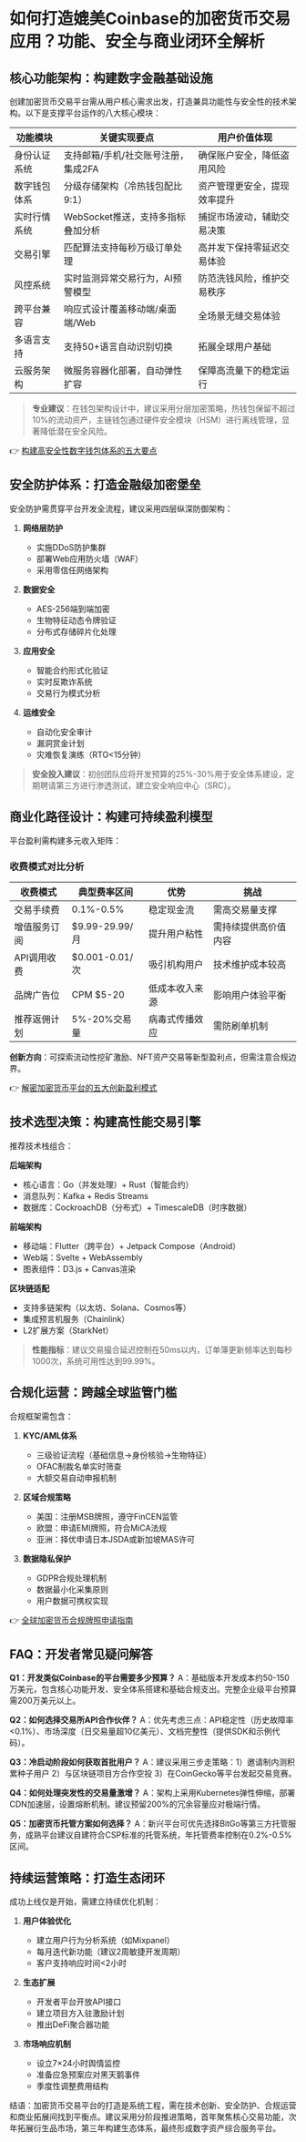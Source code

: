 # 如何打造媲美Coinbase的加密货币交易应用？功能、安全与商业闭环全解析

## 核心功能架构：构建数字金融基础设施

创建加密货币交易平台需从用户核心需求出发，打造兼具功能性与安全性的技术架构。以下是支撑平台运作的八大核心模块：

| 功能模块       | 关键实现要点                          | 用户价值体现                  |
|----------------|---------------------------------------|-----------------------------|
| 身份认证系统   | 支持邮箱/手机/社交账号注册，集成2FA   | 确保账户安全，降低盗用风险     |
| 数字钱包体系   | 分级存储架构（冷热钱包配比9:1）       | 资产管理更安全，提现效率提升   |
| 实时行情系统   | WebSocket推送，支持多指标叠加分析     | 捕捉市场波动，辅助交易决策     |
| 交易引擎       | 匹配算法支持每秒万级订单处理          | 高并发下保持零延迟交易体验     |
| 风控系统       | 实时监测异常交易行为，AI预警模型      | 防范洗钱风险，维护交易秩序     |
| 跨平台兼容     | 响应式设计覆盖移动端/桌面端/Web       | 全场景无缝交易体验             |
| 多语言支持     | 支持50+语言自动识别切换               | 拓展全球用户基础               |
| 云服务架构     | 微服务容器化部署，自动弹性扩容        | 保障高流量下的稳定运行         |

> **专业建议**：在钱包架构设计中，建议采用分层加密策略，热钱包保留不超过10%的流动资产，主链钱包通过硬件安全模块（HSM）进行离线管理，显著降低潜在安全风险。

👉 [构建高安全性数字钱包体系的五大要点](https://bit.ly/okx_welcome)

## 安全防护体系：打造金融级加密堡垒

安全防护需贯穿平台开发全流程，建议采用四层纵深防御架构：

1. **网络层防护**
   - 实施DDoS防护集群
   - 部署Web应用防火墙（WAF）
   - 采用零信任网络架构

2. **数据安全**
   - AES-256端到端加密
   - 生物特征动态令牌验证
   - 分布式存储碎片化处理

3. **应用安全**
   - 智能合约形式化验证
   - 实时反欺诈系统
   - 交易行为模式分析

4. **运维安全**
   - 自动化安全审计
   - 漏洞赏金计划
   - 灾难恢复演练（RTO<15分钟）

> **安全投入建议**：初创团队应将开发预算的25%-30%用于安全体系建设，定期聘请第三方进行渗透测试，建立安全响应中心（SRC）。

## 商业化路径设计：构建可持续盈利模型

平台盈利需构建多元收入矩阵：

### 收费模式对比分析

| 收费模式        | 典型费率区间   | 优势                      | 挑战                  |
|-----------------|---------------|--------------------------|-----------------------|
| 交易手续费      | 0.1%-0.5%     | 稳定现金流                | 需高交易量支撑        |
| 增值服务订阅    | $9.99-29.99/月| 提升用户粘性              | 需持续提供高价值内容  |
| API调用收费     | $0.001-0.01/次| 吸引机构用户              | 技术维护成本较高      |
| 品牌广告位       | CPM $5-20     | 低成本收入来源            | 影响用户体验平衡      |
| 推荐返佣计划    | 5%-20%交易量  | 病毒式传播效应            | 需防刷单机制          |

**创新方向**：可探索流动性挖矿激励、NFT资产交易等新型盈利点，但需注意合规边界。

👉 [解密加密货币平台的五大创新盈利模式](https://bit.ly/okx_welcome)

## 技术选型决策：构建高性能交易引擎

推荐技术栈组合：

**后端架构**
- 核心语言：Go（并发处理）+ Rust（智能合约）
- 消息队列：Kafka + Redis Streams
- 数据库：CockroachDB（分布式）+ TimescaleDB（时序数据）

**前端架构**
- 移动端：Flutter（跨平台）+ Jetpack Compose（Android）
- Web端：Svelte + WebAssembly
- 图表组件：D3.js + Canvas渲染

**区块链适配**
- 支持多链架构（以太坊、Solana、Cosmos等）
- 集成预言机服务（Chainlink）
- L2扩展方案（StarkNet）

> **性能指标**：建议交易撮合延迟控制在50ms以内，订单簿更新频率达到每秒1000次，系统可用性达到99.99%。

## 合规化运营：跨越全球监管门槛

合规框架需包含：

1. **KYC/AML体系**
   - 三级验证流程（基础信息→身份核验→生物特征）
   - OFAC制裁名单实时筛查
   - 大额交易自动申报机制

2. **区域合规策略**
   - 美国：注册MSB牌照，遵守FinCEN监管
   - 欧盟：申请EMI牌照，符合MiCA法规
   - 亚洲：择优申请日本JSDA或新加坡MAS许可

3. **数据隐私保护**
   - GDPR合规处理机制
   - 数据最小化采集原则
   - 用户数据可携权实现

👉 [全球加密货币合规牌照申请指南](https://bit.ly/okx_welcome)

## FAQ：开发者常见疑问解答

**Q1：开发类似Coinbase的平台需要多少预算？**
A：基础版本开发成本约50-150万美元，包含核心功能开发、安全体系搭建和基础合规支出。完整企业级平台预算需200万美元以上。

**Q2：如何选择交易所API合作伙伴？**
A：优先考虑三点：API稳定性（历史故障率<0.1%）、市场深度（日交易量超10亿美元）、文档完整性（提供SDK和示例代码）。

**Q3：冷启动阶段如何获取首批用户？**
A：建议采用三步走策略：1）邀请制内测积累种子用户 2）与区块链项目方合作空投 3）在CoinGecko等平台发起交易竞赛。

**Q4：如何处理突发性的交易量激增？**
A：架构上采用Kubernetes弹性伸缩，部署CDN加速层，设置熔断机制。建议预留200%的冗余容量应对极端行情。

**Q5：加密货币托管方案如何选择？**
A：新兴平台可优先选择BitGo等第三方托管服务，成熟平台建议自建符合CSP标准的托管系统，年托管费率控制在0.2%-0.5%区间。

## 持续运营策略：打造生态闭环

成功上线仅是开始，需建立持续优化机制：

1. **用户体验优化**
   - 建立用户行为分析系统（如Mixpanel）
   - 每月迭代新功能（建议2周敏捷开发周期）
   - 客户支持响应时间<2小时

2. **生态扩展**
   - 开发者平台开放API接口
   - 建立项目方入驻激励计划
   - 推出DeFi聚合器功能

3. **市场响应机制**
   - 设立7×24小时舆情监控
   - 准备应急预案应对黑天鹅事件
   - 季度性调整费用结构

结语：加密货币交易平台的打造是系统工程，需在技术创新、安全防护、合规运营和商业拓展间找到平衡点。建议采用分阶段推进策略，首年聚焦核心交易功能，次年拓展衍生品市场，第三年构建生态体系，最终形成数字资产综合服务平台。